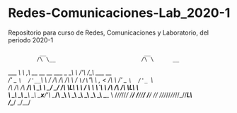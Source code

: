# Redes-Comunicaciones-Lab_2020-1
Repositorio para curso de Redes, Comunicaciones y Laboratorio, del periodo 2020-1


              __                               __                              
             /\ \__                           /\ \      __                     
  ___      __\ \ ,_\  __  __  __    ___   _ __\ \ \/'\ /\_\    ___      __     
/' _ `\  /'__`\ \ \/ /\ \/\ \/\ \  / __`\/\`'__\ \ , < \/\ \ /' _ `\  /'_ `\   
/\ \/\ \/\  __/\ \ \_\ \ \_/ \_/ \/\ \L\ \ \ \/ \ \ \\`\\ \ \/\ \/\ \/\ \L\ \  
\ \_\ \_\ \____\\ \__\\ \___x___/'\ \____/\ \_\  \ \_\ \_\ \_\ \_\ \_\ \____ \ 
 \/_/\/_/\/____/ \/__/ \/__//__/   \/___/  \/_/   \/_/\/_/\/_/\/_/\/_/\/___L\ \
                                                                        /\____/
                                                                        \_/__/ 
